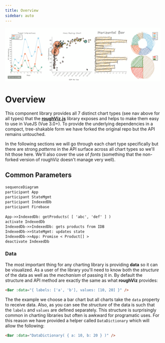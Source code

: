 ```yaml
---
title: Overview
sidebar: auto
---
```


![Charts Picture](./rough-viz.gif)

# Overview

This component library provides all 7 distinct chart types (see nav above for all types) that the [**roughViz.js**](https://github.com/inocan-group/roughViz#Bar) library exposes and helps to make them easy to use in VueJS (Vue 3.0+). To provide the underlying dependencies in a compact, tree-shakable form we have forked the original repo but the API remains untouched.

In the following sections we will go through each chart type specifically but there are strong _patterns_ in the API surface across all chart types so we'll hit those here. We'll also cover the use of _fonts_ (something that the non-forked version of roughViz doesn't manage very well).

## Common Parameters

```mermaid
sequenceDiagram
participant App
participant StateMgmt
participant IndexedDb
participant Firebase

App->>IndexedDb: getProducts( [ 'abc', 'def' ] )
activate IndexedDb
IndexedDb->>IndexedDb: gets products from IDB
IndexedDb->>StateMgmt: updates state
IndexedDb->>App: Promise < Product[] >
deactivate IndexedDb
```

### Data

The most important thing for any charting library is providing **data** so it can be visualized. As a user of the library you'll need to know both the _structure_ of the data as well as the _mechanism_ of passing it in. By default the structure and API method are exactly the same as what **roughViz** provides:

```html
<Bar :data="{ labels: ['a', 'b'], values: [10, 20] }" />
```

The the example we choose a bar chart but all charts take the `data` property to receive data. Also, as you can see the _structure_ of the data is such that the `labels` and `values` are defined separately. This structure is surprisingly common in charting libraries but often is awkward for programatic uses. For this reason we have provided a helper called `DataDictionary` which will allow the following:

```html
<Bar :data="DataDictionary( { a: 10, b: 20 } )" />
```
